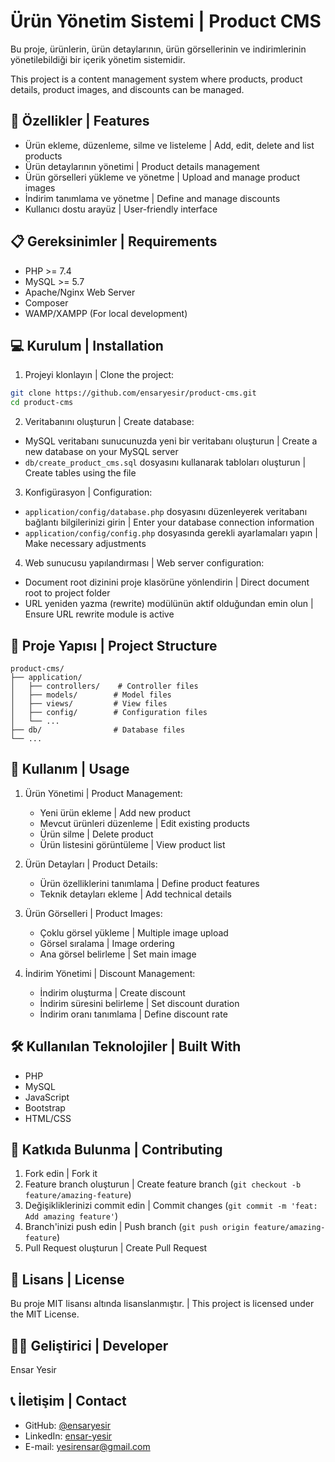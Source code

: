 # Ürün Yönetim Sistemi | Product CMS

Bu proje, ürünlerin, ürün detaylarının, ürün görsellerinin ve indirimlerinin yönetilebildiği bir içerik yönetim sistemidir.

This project is a content management system where products, product details, product images, and discounts can be managed.

## 🚀 Özellikler | Features

- Ürün ekleme, düzenleme, silme ve listeleme | Add, edit, delete and list products
- Ürün detaylarının yönetimi | Product details management
- Ürün görselleri yükleme ve yönetme | Upload and manage product images
- İndirim tanımlama ve yönetme | Define and manage discounts
- Kullanıcı dostu arayüz | User-friendly interface

## 📋 Gereksinimler | Requirements

- PHP >= 7.4
- MySQL >= 5.7
- Apache/Nginx Web Server
- Composer
- WAMP/XAMPP (For local development)

## 💻 Kurulum | Installation

1. Projeyi klonlayın | Clone the project:
```bash
git clone https://github.com/ensaryesir/product-cms.git
cd product-cms
```

2. Veritabanını oluşturun | Create database:
- MySQL veritabanı sunucunuzda yeni bir veritabanı oluşturun | Create a new database on your MySQL server
- `db/create_product_cms.sql` dosyasını kullanarak tabloları oluşturun | Create tables using the file

3. Konfigürasyon | Configuration:
- `application/config/database.php` dosyasını düzenleyerek veritabanı bağlantı bilgilerinizi girin | Enter your database connection information
- `application/config/config.php` dosyasında gerekli ayarlamaları yapın | Make necessary adjustments

4. Web sunucusu yapılandırması | Web server configuration:
- Document root dizinini proje klasörüne yönlendirin | Direct document root to project folder
- URL yeniden yazma (rewrite) modülünün aktif olduğundan emin olun | Ensure URL rewrite module is active

## 📁 Proje Yapısı | Project Structure

```
product-cms/
├── application/
│   ├── controllers/    # Controller files
│   ├── models/        # Model files
│   ├── views/         # View files
│   ├── config/        # Configuration files
│   └── ...
├── db/                # Database files
└── ...
```

## 🔧 Kullanım | Usage

1. Ürün Yönetimi | Product Management:
   - Yeni ürün ekleme | Add new product
   - Mevcut ürünleri düzenleme | Edit existing products
   - Ürün silme | Delete product
   - Ürün listesini görüntüleme | View product list

2. Ürün Detayları | Product Details:
   - Ürün özelliklerini tanımlama | Define product features
   - Teknik detayları ekleme | Add technical details

3. Ürün Görselleri | Product Images:
   - Çoklu görsel yükleme | Multiple image upload
   - Görsel sıralama | Image ordering
   - Ana görsel belirleme | Set main image

4. İndirim Yönetimi | Discount Management:
   - İndirim oluşturma | Create discount
   - İndirim süresini belirleme | Set discount duration
   - İndirim oranı tanımlama | Define discount rate

## 🛠️ Kullanılan Teknolojiler | Built With

- PHP
- MySQL
- JavaScript
- Bootstrap
- HTML/CSS

## 🤝 Katkıda Bulunma | Contributing

1. Fork edin | Fork it
2. Feature branch oluşturun | Create feature branch (`git checkout -b feature/amazing-feature`)
3. Değişikliklerinizi commit edin | Commit changes (`git commit -m 'feat: Add amazing feature'`)
4. Branch'inizi push edin | Push branch (`git push origin feature/amazing-feature`)
5. Pull Request oluşturun | Create Pull Request

## 📝 Lisans | License

Bu proje MIT lisansı altında lisanslanmıştır. | This project is licensed under the MIT License.

## 👨‍💻 Geliştirici | Developer

Ensar Yesir

## 📞 İletişim | Contact

- GitHub: [@ensaryesir](https://github.com/ensaryesir)
- LinkedIn: [ensar-yesir](https://linkedin.com/in/ensar-yesir)
- E-mail: yesirensar@gmail.com
